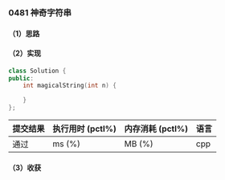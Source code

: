### 0481 神奇字符串

#### （1）思路

#### （2）实现

```cpp
class Solution {
public:
    int magicalString(int n) {

    }
};
```

| 提交结果 | 执行用时 (pctl%) | 内存消耗 (pctl%) | 语言 |
|:---------|:-----------------|:-----------------|:-----|
| 通过     |  ms (%)   |  MB (%)  | cpp  |

#### （3）收获
